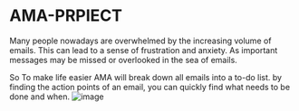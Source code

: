 # AMA-PRPIECT
Many people nowadays are overwhelmed by the increasing volume of emails. This can lead to a sense of frustration and anxiety. As important messages may be missed or overlooked in the sea of emails.

So To make life easier AMA will break down all emails into a to-do list. by finding the action points of an email, you can quickly find what needs to be done and when.
![image](https://github.com/1122Ma/AMA-PRPIECT/assets/108218379/17a318ca-368a-4afd-888f-b3f522d003d5)
